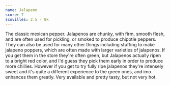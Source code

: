 ```yaml
---
name: Jalapeno
score: 7
scovilles: 2.5 - 8k
---
```

The classic mexican pepper. Jalapenos are chunky, with firm, smooth flesh, and are often used for pickling, or smoked to produce chipotle peppers. They can also be used for many other things including stuffing to make jalapeno poppers, which are often made with larger varieties of jalapenos. If you get them in the store they're often green, but Jalapenos actually ripen to a bright red color, and I'd guess they pick them early in order to produce more chillies. However if you get to try fully ripe jalapenos they're intensely sweet and it's quite a different experience to the green ones, and imo enhances them greatly. Very available and pretty tasty, but not very hot.
